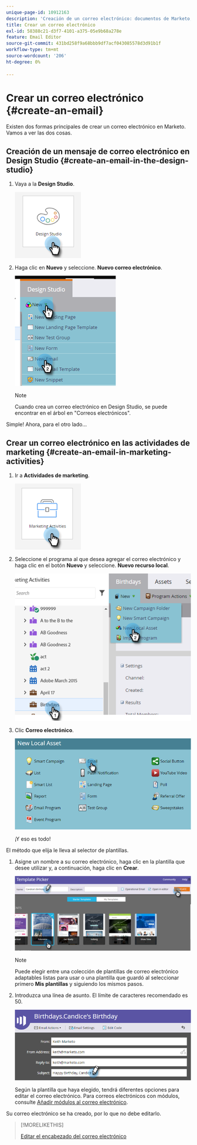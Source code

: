 ```yaml
---
unique-page-id: 10912163
description: 'Creación de un correo electrónico: documentos de Marketo, documentación del producto'
title: Crear un correo electrónico
exl-id: 58388c21-d3f7-4101-a375-05e9b68a278e
feature: Email Editor
source-git-commit: 431bd258f9a68bbb9df7acf043085578d3d91b1f
workflow-type: tm+mt
source-wordcount: '206'
ht-degree: 0%

---
```


# Crear un correo electrónico {#create-an-email}

Existen dos formas principales de crear un correo electrónico en Marketo. Vamos a ver las dos cosas.

## Creación de un mensaje de correo electrónico en Design Studio {#create-an-email-in-the-design-studio}

1. Vaya a la **Design Studio**.

   ![](assets/create-an-email-1.png)

1. Haga clic en **Nuevo** y seleccione. **Nuevo correo electrónico**.

   ![](assets/create-an-email-2.png)

   >[!NOTE]
   >
   >Cuando crea un correo electrónico en Design Studio, se puede encontrar en el árbol en &quot;Correos electrónicos&quot;.

Simple! Ahora, para el otro lado...

## Crear un correo electrónico en las actividades de marketing {#create-an-email-in-marketing-activities}

1. Ir a **Actividades de marketing**.

   ![](assets/create-an-email-3.png)

1. Seleccione el programa al que desea agregar el correo electrónico y haga clic en el botón **Nuevo** y seleccione. **Nuevo recurso local**.

   ![](assets/create-an-email-4.png)

1. Clic **Correo electrónico**.

   ![](assets/create-an-email-5.png)

   ¡Y eso es todo!

El método que elija le lleva al selector de plantillas.

1. Asigne un nombre a su correo electrónico, haga clic en la plantilla que desee utilizar y, a continuación, haga clic en **Crear**.

   ![](assets/create-an-email-6.png)

   >[!NOTE]
   >
   >Puede elegir entre una colección de plantillas de correo electrónico adaptables listas para usar o una plantilla que guardó al seleccionar primero **Mis plantillas** y siguiendo los mismos pasos.

1. Introduzca una línea de asunto. El límite de caracteres recomendado es 50.

   ![](assets/create-an-email-7.png)

   Según la plantilla que haya elegido, tendrá diferentes opciones para editar el correo electrónico. Para correos electrónicos con módulos, consulte [Añadir módulos al correo electrónico](/help/marketo/product-docs/email-marketing/general/email-editor-2/add-modules-to-your-email.md).

Su correo electrónico se ha creado, por lo que no debe editarlo.

>[!MORELIKETHIS]
>
>[Editar el encabezado del correo electrónico](/help/marketo/product-docs/email-marketing/general/creating-an-email/edit-your-email-header.md)
